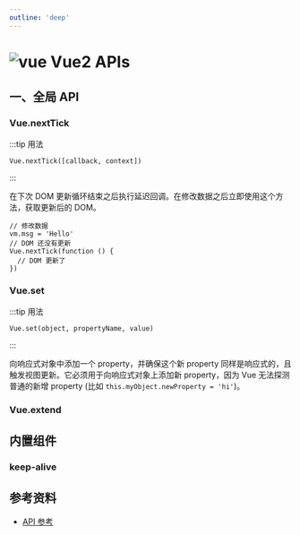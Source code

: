 ```yaml
---
outline: 'deep'
---
```


# <img src="https://v2.cn.vuejs.org/images/logo.svg" alt="vue" /> Vue2 APIs

## 一、全局 API

### Vue.nextTick

:::tip 用法

`Vue.nextTick([callback, context])`

:::

在下次 DOM 更新循环结束之后执行延迟回调。在修改数据之后立即使用这个方法，获取更新后的 DOM。

```js{4}
// 修改数据
vm.msg = 'Hello'
// DOM 还没有更新
Vue.nextTick(function () {
  // DOM 更新了
})
```

### Vue.set

:::tip 用法

`Vue.set(object, propertyName, value)`

:::

向响应式对象中添加一个 property，并确保这个新 property 同样是响应式的，且触发视图更新。它必须用于向响应式对象上添加新 property，因为 Vue 无法探测普通的新增 property (比如 `this.myObject.newProperty = 'hi'`)。

### Vue.extend

## 内置组件

### keep-alive


## 参考资料

- [API 参考](https://cn.vuejs.org/api/)